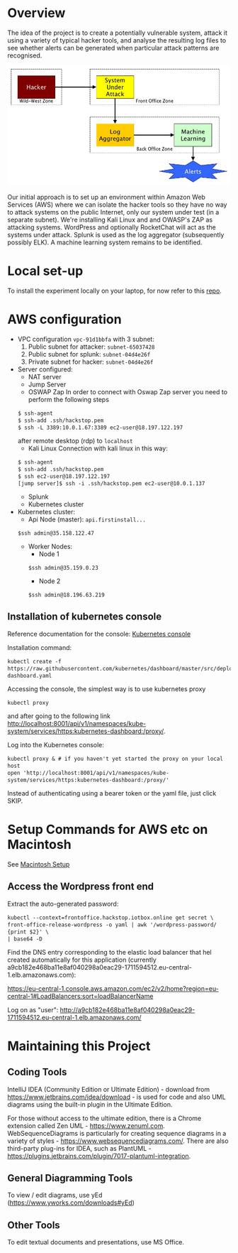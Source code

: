 # Overview

The idea of the project is to create a potentially vulnerable system, attack it using a variety of typical hacker tools,
and analyse the resulting log files to see whether alerts can be generated when particular attack patterns are recognised.

![Context Diagram](20180604_SecurityProjectOverview.jpg)

Our initial approach is to set up an environment within Amazon Web Services (AWS) where we can isolate the hacker tools so they
have no way to attack systems on the public Internet, only our system under test (in a separate subnet). We're installing
Kali Linux and and OWASP's ZAP as attacking systems. WordPress and optionally RocketChat will act as the systems under attack.
Splunk is used as the log aggregator (subsequently possibly ELK). A machine learning system remains to be identified.

# Local set-up

To install the experiment locally on your laptop, for now refer to this [repo](https://github.com/seborama/Camp2018-Security-TT).

# AWS configuration

* VPC configuration `vpc-91d1bbfa` with 3 subnet:
    1. Public subnet for attacker: `subnet-65037428`
    1. Public subnet for splunk: `subnet-04d4e26f`
    1. Private subnet for hacker: `subnet-04d4e26f`
* Server configured:
    * NAT server
    * Jump Server 
    * OSWAP Zap
    In order to connect with Oswap Zap server you need to perform the following steps
    ```
    $ ssh-agent
    $ ssh-add .ssh/hackstop.pem
    $ ssh -L 3389:10.0.1.67:3389 ec2-user@18.197.122.197
    ```
    after remote desktop (rdp) to `localhost`
    * Kali Linux
    Connection with kali linux in this way:
    ```
    $ ssh-agent
    $ ssh-add .ssh/hackstop.pem
    $ ssh ec2-user@18.197.122.197
    [jump server]$ ssh -i .ssh/hackstop.pem ec2-user@10.0.1.137 
    ```
    * Splunk 
    * Kubernetes cluster
* Kubernetes cluster:
    * Api Node (master): `api.firstinstall...`
    ```
    $ssh admin@35.158.122.47
    ```
    * Worker Nodes:
        * Node 1
        ```
        $ssh admin@35.159.0.23
        ```
        * Node 2
        ```
        $ssh admin@18.196.63.219
        ```

## Installation of kubernetes console
Reference documentation for the console: [Kubernetes console](https://kubernetes.io/docs/tasks/access-application-cluster/web-ui-dashboard/)

Installation command:
```
kubectl create -f https://raw.githubusercontent.com/kubernetes/dashboard/master/src/deploy/recommended/kubernetes-dashboard.yaml
```

Accessing the console, the simplest way is to use kubernetes proxy
```
kubectl proxy
```
and after going to the following link [http://localhost:8001/api/v1/namespaces/kube-system/services/https:kubernetes-dashboard:/proxy/](http://localhost:8001/api/v1/namespaces/kube-system/services/https:kubernetes-dashboard:/proxy/).

Log into the Kubernetes console:
```
kubectl proxy & # if you haven't yet started the proxy on your local host
open 'http://localhost:8001/api/v1/namespaces/kube-system/services/https:kubernetes-dashboard:/proxy/'
```
Instead of authenticating using a bearer token or the yaml file, just click SKIP.

# Setup Commands for AWS etc on Macintosh

See [Macintosh Setup](MacintoshSetup.md)

## Access the Wordpress front end
Extract the auto-generated password:
```
kubectl --context=frontoffice.hackstop.iotbox.online get secret \
front-office-release-wordpress -o yaml | awk '/wordpress-password/ {print $2}' \
| base64 -D
```
Find the DNS entry corresponding to the elastic load balancer that hel created automatically
for this application (currently a9cb182e468ba11e8af040298a0eac29-1711594512.eu-central-1.elb.amazonaws.com):

https://eu-central-1.console.aws.amazon.com/ec2/v2/home?region=eu-central-1#LoadBalancers:sort=loadBalancerName

Log on as "user": http://a9cb182e468ba11e8af040298a0eac29-1711594512.eu-central-1.elb.amazonaws.com/

# Maintaining this Project

## Coding Tools

IntelliJ IDEA (Community Edition or Ultimate Edition) - download from https://www.jetbrains.com/idea/download -
is used for code and also UML diagrams using the built-in plugin in the Ultimate Edition.

For those without access to the ultimate edition, there is a Chrome extension called Zen UML - https://www.zenuml.com.
WebSequenceDiagrams is particularly for creating sequence diagrams in a variety of styles - https://www.websequencediagrams.com/.
There are also third-party plug-ins for IDEA, such as PlantUML - https://plugins.jetbrains.com/plugin/7017-plantuml-integration.

## General Diagramming Tools

To view / edit diagrams, use yEd (https://www.yworks.com/downloads#yEd)

## Other Tools

To edit textual documents and presentations, use MS Office.

